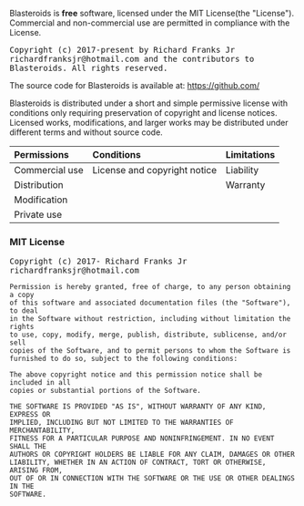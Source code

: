 Blasteroids is <strong>free</strong> software, licensed under the MIT License(the "License"). Commercial and non-commercial use are permitted in compliance with the License.

<div class="well well-sm" style="font-family: monospace;">Copyright (c) 2017-present by Richard Franks Jr richardfranksjr@hotmail.com and the contributors to Blasteroids. All rights reserved.</div>

The source code for Blasteroids is available at: https://github.com/

Blasteroids is distributed under a short and simple permissive license with conditions only requiring preservation of copyright and license notices. Licensed works, modifications, and larger works may be distributed under different terms and without source code.

| Permissions                                                                                                                               | Conditions                                                                                                                                                          | Limitations                                                                                                                          |
| :---------------------------------------------------------------------------------------------------------------------------------------- | :------------------------------------------------------------------------------------------------------------------------------------------------------------------ | :----------------------------------------------------------------------------------------------------------------------------------- |
| <span class="label label-success" data-balloon="This software and derivatives may be used for commercial purposes.">Commercial use</span> | <span class="label label-primary" data-balloon="A copy of the license and copyright notice must be included with the software.">License and copyright notice</span> | <span class="label label-danger" data-balloon="This license includes a limitation of liability.">Liability</span>                    |
| <span class="label label-success" data-balloon="This software may be distributed.">Distribution</span>                                    |                                                                                                                                                                     | <span class="label label-danger" data-balloon="The license explicitly states that it does NOT provide any warranty.">Warranty</span> |
| <span class="label label-success" data-balloon="This software may be modified.">Modification</span>                                       |                                                                                                                                                                     |                                                                                                                                      |
| <span class="label label-success" data-balloon="This software may be used and modified in private.">Private use</span>                    |                                                                                                                                                                     | &nbsp;                                                                                                                               |

### MIT License

<div class="well well-sm" style="font-family: monospace;">
	Copyright (c) 2017- Richard Franks Jr richardfranksjr@hotmail.com

    Permission is hereby granted, free of charge, to any person obtaining a copy
    of this software and associated documentation files (the "Software"), to deal
    in the Software without restriction, including without limitation the rights
    to use, copy, modify, merge, publish, distribute, sublicense, and/or sell
    copies of the Software, and to permit persons to whom the Software is
    furnished to do so, subject to the following conditions:

    The above copyright notice and this permission notice shall be included in all
    copies or substantial portions of the Software.

    THE SOFTWARE IS PROVIDED "AS IS", WITHOUT WARRANTY OF ANY KIND, EXPRESS OR
    IMPLIED, INCLUDING BUT NOT LIMITED TO THE WARRANTIES OF MERCHANTABILITY,
    FITNESS FOR A PARTICULAR PURPOSE AND NONINFRINGEMENT. IN NO EVENT SHALL THE
    AUTHORS OR COPYRIGHT HOLDERS BE LIABLE FOR ANY CLAIM, DAMAGES OR OTHER
    LIABILITY, WHETHER IN AN ACTION OF CONTRACT, TORT OR OTHERWISE, ARISING FROM,
    OUT OF OR IN CONNECTION WITH THE SOFTWARE OR THE USE OR OTHER DEALINGS IN THE
    SOFTWARE.

</div>

